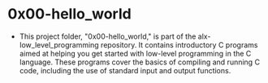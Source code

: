 # 0x00-hello_world

- This project folder, "0x00-hello_world," is part of the alx-low_level_programming repository. It contains introductory C programs aimed at helping you get started with low-level programming in the C language. These programs cover the basics of compiling and running C code, including the use of standard input and output functions.
